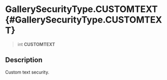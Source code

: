 GallerySecurityType.CUSTOMTEXT {#GallerySecurityType.CUSTOMTEXT}
==============================

> int **CUSTOMTEXT**

Description
-----------

Custom text security.
